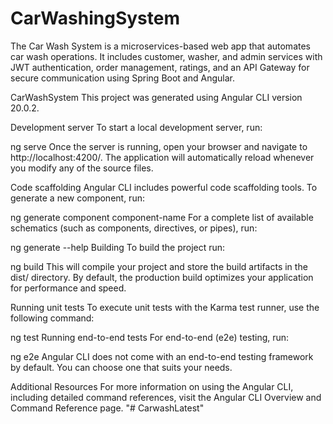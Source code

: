 # CarWashingSystem
The Car Wash System is a microservices-based web app that automates car wash operations. It includes customer, washer, and admin services with JWT authentication, order management, ratings, and an API Gateway for secure communication using Spring Boot and Angular.


CarWashSystem
This project was generated using Angular CLI version 20.0.2.

Development server
To start a local development server, run:

ng serve
Once the server is running, open your browser and navigate to http://localhost:4200/. The application will automatically reload whenever you modify any of the source files.

Code scaffolding
Angular CLI includes powerful code scaffolding tools. To generate a new component, run:

ng generate component component-name
For a complete list of available schematics (such as components, directives, or pipes), run:

ng generate --help
Building
To build the project run:

ng build
This will compile your project and store the build artifacts in the dist/ directory. By default, the production build optimizes your application for performance and speed.

Running unit tests
To execute unit tests with the Karma test runner, use the following command:

ng test
Running end-to-end tests
For end-to-end (e2e) testing, run:

ng e2e
Angular CLI does not come with an end-to-end testing framework by default. You can choose one that suits your needs.

Additional Resources
For more information on using the Angular CLI, including detailed command references, visit the Angular CLI Overview and Command Reference page. "# CarwashLatest"
